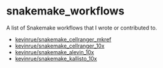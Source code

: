 # snakemake_workflows

A list of Snakemake workflows that I wrote or contributed to.

- [kevinrue/snakemake_cellranger_mkref](https://github.com/kevinrue/snakemake_cellranger_mkref)
- [kevinrue/snakemake_cellranger_10x](https://github.com/kevinrue/snakemake_cellranger_10x)
- [kevinrue/snakemake_alevin_10x](https://github.com/kevinrue/snakemake_alevin_10x)
- [kevinrue/snakemake_kallisto_10x](https://github.com/kevinrue/snakemake_kallisto_10x)
